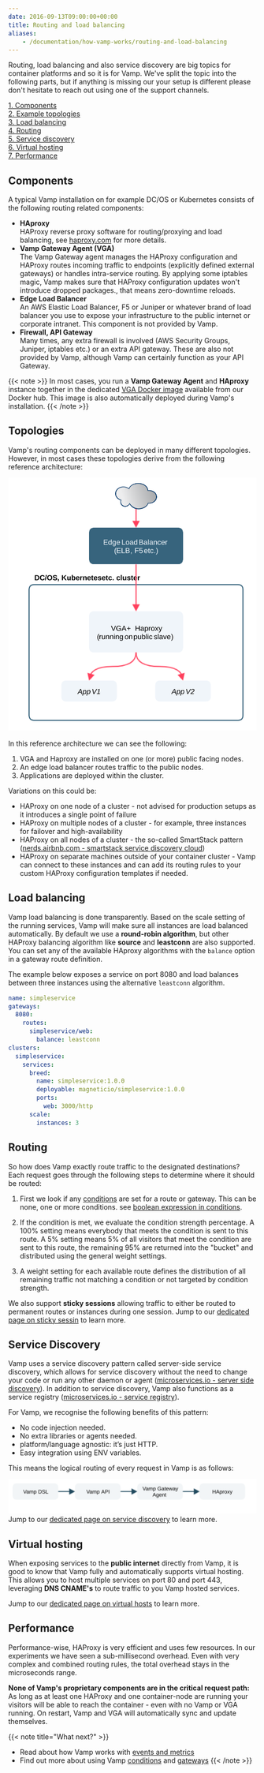 ```yaml
---
date: 2016-09-13T09:00:00+00:00
title: Routing and load balancing
aliases: 
    - /documentation/how-vamp-works/routing-and-load-balancing
---
```

Routing, load balancing and also service discovery are big topics for container platforms and so it is for Vamp. We've
split the topic into the following parts, but if anything is missing our your setup is different please don't hesitate
to reach out using one of the support channels.

[1. Components](#components)  
[2. Example topologies](#topologies)     
[3. Load balancing](#load-balancing)      
[4. Routing](#routing)  
[5. Service discovery](#service-discovery)    
[6. Virtual hosting](#virtual-hosting)  
[7. Performance](#performance) 

## Components

A typical Vamp installation on for example DC/OS or Kubernetes consists of the following routing related components:

- **HAproxy**  
    HAProxy reverse proxy software for routing/proxying and load balancing, see [haproxy.com](https://www.haproxy.com) for
    more details.
- **Vamp Gateway Agent (VGA)**  
    The Vamp Gateway agent manages the HAProxy configuration and HAProxy routes incoming traffic to endpoints (explicitly 
    defined external gateways) or handles intra-service routing. By applying some iptables magic, Vamp makes sure that HAProxy 
    configuration updates won't introduce dropped packages., that means zero-downtime reloads.
- **Edge Load Balancer**  
    An AWS Elastic Load Balancer, F5 or Juniper or whatever brand of load balancer you use to expose your infrastructure
    to the public internet or corporate intranet. This component is not provided by Vamp.
- **Firewall, API Gateway**  
    Many times, any extra firewall is involved (AWS Security Groups, Juniper, iptables etc.) or an extra API gateway. These
    are also not provided by Vamp, although Vamp can certainly function as your API Gateway.
    
{{< note >}}
In most cases, you run a **Vamp Gateway Agent** and **HAproxy** instance together in the dedicated 
[VGA Docker image](https://hub.docker.com/r/magneticio/vamp-gateway-agent/) available from our Docker hub. This image 
is also automatically deployed during Vamp's installation. 
{{< /note >}} 
    
    
## Topologies

Vamp's routing components can be deployed in many different topologies. However, in most cases these topologies
derive from the following reference architecture:

![](/images/diagram/vamp_ref_architecture_routing.svg)

In this reference architecture we can see the following:

1. VGA and Haproxy are installed on one (or more) public facing nodes.
2. An edge load balancer routes traffic to the public nodes.
3. Applications are deployed within the cluster.

Variations on this could be:

* HAProxy on one node of a cluster - not advised for production setups as it introduces a single point of failure
* HAProxy on multiple nodes of a cluster - for example, three instances for failover and high-availability 
* HAProxy on all nodes of a cluster - the so-called SmartStack pattern ([nerds.airbnb.com - smartstack service discovery cloud](http://nerds.airbnb.com/smartstack-service-discovery-cloud/)) 
* HAProxy on separate machines outside of your container cluster - Vamp can connect to these instances and can add its routing rules to your custom HAProxy configuration templates if needed.

## Load balancing

Vamp load balancing is done transparently. Based on the scale setting of the running services, Vamp will make sure all 
instances are load balanced automatically. By default we use a **round-robin algorithm**, but other HAProxy balancing
algorithm like **source** and **leastconn** are also supported. You can set any of the available HAproxy algorithms with 
the `balance` option in a gateway route definition.  

The example below exposes a service on port 8080 and load balances between three instances using the alternative `leastconn`
algorithm.

```yaml
name: simpleservice
gateways:
  8080:
    routes:
      simpleservice/web:
        balance: leastconn
clusters:
  simpleservice:
    services:
      breed:
        name: simpleservice:1.0.0
        deployable: magneticio/simpleservice:1.0.0
        ports:
          web: 3000/http
      scale:
        instances: 3 
```


## Routing

So how does Vamp exactly route traffic to the designated destinations? Each request goes through the following steps to 
determine where it should be routed:  

1. First we look if any [conditions](/documentation/using-vamp/conditions/) are set for a route or gateway. This 
can be none, one or more conditions. see [boolean expression in conditions](/documentation/using-vamp/conditions/#boolean-expression-in-conditions). 
  

2. If the condition is met, we evaluate the condition strength percentage. A 100% setting means everybody that meets the 
condition is sent to this route. A 5% setting means 5% of all visitors that meet the condition are sent to this route, 
the remaining 95% are returned into the "bucket" and distributed using the general weight settings. 

3. A weight setting for each available route defines the distribution of all remaining traffic not matching a condition 
or not targeted by condition strength.
 
We also support **sticky sessions** allowing traffic to either be routed to permanent routes or instances during one session.
Jump to our [dedicated page on sticky sessin](/documentation/using-vamp/sticky-sessions) to learn more.
 
## Service Discovery

Vamp uses a service discovery pattern called server-side service discovery, which allows for service discovery without 
the need to change your code or run any other daemon or agent ([microservices.io - server side discovery](http://microservices.io/patterns/server-side-discovery.html)). 
In addition to service discovery, Vamp also functions as a service registry ([microservices.io - service registry](http://microservices.io/patterns/service-registry.html)).

For Vamp, we recognise the following benefits of this pattern:

* No code injection needed.
* No extra libraries or agents needed.
* platform/language agnostic: it’s just HTTP.
* Easy integration using ENV variables.

This means the logical routing of every request in Vamp is as follows:

![](/images/diagram/vamp-service-discovery.svg)
Jump to our [dedicated page on service discovery](/documentation/using-vamp/service-discovery) to learn more. 
 
## Virtual hosting

When exposing services to the **public internet** directly from Vamp, it is good to know that Vamp fully and automatically 
supports virtual hosting. This allows you to host multiple services on port 80 and port 443, leveraging **DNS CNAME's** to 
route traffic to you Vamp hosted services.  
  
Jump to our [dedicated page on virtual hosts](/documentation/using-vamp/virtual-hosts) to learn more. 

## Performance
Performance-wise, HAProxy is very efficient and uses few resources. In our experiments we have seen a sub-millisecond 
overhead. Even with very complex and combined routing rules, the total overhead stays in the microseconds range.  

**None of Vamp's proprietary components are in the critical request path:** As long as at least one HAProxy and one 
container-node are running your visitors will be able to reach the container - even with no Vamp or VGA running. 
On restart, Vamp and VGA will automatically sync and update themselves. 

{{< note title="What next?" >}}
* Read about how Vamp works with [events and metrics](/documentation/how-vamp-works/events-and-metrics)
* Find out more about using Vamp [conditions](/documentation/using-vamp/conditions) and [gateways](/documentation/using-vamp/gateways)
{{< /note >}}

